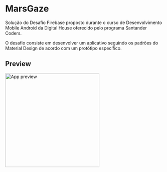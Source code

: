 # MarsGaze

Solução do Desafio Firebase proposto durante o curso de Desenvolvimento Mobile Android da Digital House oferecido pelo programa Santander Coders.

O desafio consiste em desenvolver um aplicativo seguindo os padrões do Material Design de acordo com um protótipo específico.

## Preview

<img src="media/app-preview.gif" alt="App preview" width="300"/>

